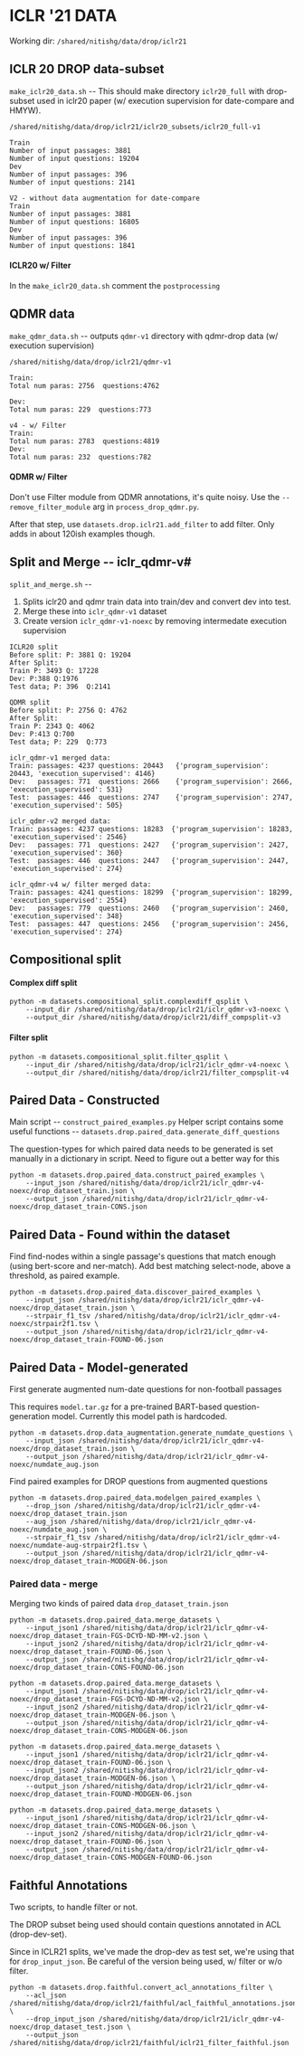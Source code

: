 # ICLR '21 DATA

Working dir: `/shared/nitishg/data/drop/iclr21`

## ICLR 20 DROP data-subset
`make_iclr20_data.sh` -- This should make directory `iclr20_full` with drop-subset used in iclr20 paper 
(w/ execution supervision for date-compare and HMYW).

```
/shared/nitishg/data/drop/iclr21/iclr20_subsets/iclr20_full-v1

Train
Number of input passages: 3881
Number of input questions: 19204
Dev
Number of input passages: 396
Number of input questions: 2141

V2 - without data augmentation for date-compare
Train
Number of input passages: 3881
Number of input questions: 16805
Dev
Number of input passages: 396
Number of input questions: 1841
``` 

#### ICLR20 w/ Filter
In the `make_iclr20_data.sh` comment the `postprocessing`


## QDMR data
`make_qdmr_data.sh` -- outputs `qdmr-v1` directory with qdmr-drop data (w/ execution supervision)

```
/shared/nitishg/data/drop/iclr21/qdmr-v1

Train:
Total num paras: 2756  questions:4762

Dev:
Total num paras: 229  questions:773

v4 - w/ Filter
Train:
Total num paras: 2783  questions:4819
Dev:
Total num paras: 232  questions:782
```

#### QDMR w/ Filter
Don't use Filter module from QDMR annotations, it's quite noisy. Use the `--remove_filter_module` arg in 
`process_drop_qdmr.py`.

After that step, use `datasets.drop.iclr21.add_filter` to add filter. Only adds in about 120ish examples though.

## Split and Merge -- iclr_qdmr-v#
`split_and_merge.sh` -- 
1. Splits iclr20 and qdmr train data into train/dev and convert dev into test.
2. Merge these into `iclr_qdmr-v1` dataset
3. Create version `iclr_qdmr-v1-noexc` by removing intermedate execution supervision

```
ICLR20 split
Before split: P: 3881 Q: 19204
After Split:
Train P: 3493 Q: 17228
Dev: P:388 Q:1976
Test data; P: 396  Q:2141

QDMR split
Before split: P: 2756 Q: 4762
After Split:
Train P: 2343 Q: 4062
Dev: P:413 Q:700
Test data; P: 229  Q:773

iclr_qdmr-v1 merged data:
Train: passages: 4237 questions: 20443   {'program_supervision': 20443, 'execution_supervised': 4146}
Dev:   passages: 771  questions: 2666    {'program_supervision': 2666, 'execution_supervised': 531}
Test:  passages: 446  questions: 2747    {'program_supervision': 2747, 'execution_supervised': 505}

iclr_qdmr-v2 merged data:
Train: passages: 4237 questions: 18283  {'program_supervision': 18283, 'execution_supervised': 2546}
Dev:   passages: 771  questions: 2427   {'program_supervision': 2427, 'execution_supervised': 360}
Test:  passages: 446  questions: 2447   {'program_supervision': 2447, 'execution_supervised': 274}

iclr_qdmr-v4 w/ filter merged data:
Train: passages: 4241 questions: 18299  {'program_supervision': 18299, 'execution_supervised': 2554}
Dev:   passages: 779  questions: 2460   {'program_supervision': 2460, 'execution_supervised': 348}
Test:  passages: 447  questions: 2456   {'program_supervision': 2456, 'execution_supervised': 274}
```

## Compositional split

#### Complex diff split
```
python -m datasets.compositional_split.complexdiff_qsplit \
    --input_dir /shared/nitishg/data/drop/iclr21/iclr_qdmr-v3-noexc \
    --output_dir /shared/nitishg/data/drop/iclr21/diff_compsplit-v3
```

#### Filter split
```
python -m datasets.compositional_split.filter_qsplit \
    --input_dir /shared/nitishg/data/drop/iclr21/iclr_qdmr-v4-noexc \
    --output_dir /shared/nitishg/data/drop/iclr21/filter_compsplit-v4
```


## Paired Data - Constructed
Main script -- `construct_paired_examples.py`
Helper script contains some useful functions -- `datasets.drop.paired_data.generate_diff_questions`

The question-types for which paired data needs to be generated is set manually in a dictionary in script.
Need to figure out a better way for this

```
python -m datasets.drop.paired_data.construct_paired_examples \
    --input_json /shared/nitishg/data/drop/iclr21/iclr_qdmr-v4-noexc/drop_dataset_train.json \
    --output_json /shared/nitishg/data/drop/iclr21/iclr_qdmr-v4-noexc/drop_dataset_train-CONS.json
```

## Paired Data - Found within the dataset
Find find-nodes within a single passage's questions that match enough (using bert-score and ner-match).
Add best matching select-node, above a threshold, as paired example. 

```
python -m datasets.drop.paired_data.discover_paired_examples \
    --input_json /shared/nitishg/data/drop/iclr21/iclr_qdmr-v4-noexc/drop_dataset_train.json \
    --strpair_f1_tsv /shared/nitishg/data/drop/iclr21/iclr_qdmr-v4-noexc/strpair2f1.tsv \
    --output_json /shared/nitishg/data/drop/iclr21/iclr_qdmr-v4-noexc/drop_dataset_train-FOUND-06.json
```

## Paired Data - Model-generated
First generate augmented num-date questions for non-football passages

This requires `model.tar.gz` for a pre-trained BART-based question-generation model.
Currently this model path is hardcoded.
```
python -m datasets.drop.data_augmentation.generate_numdate_questions \
    --input_json /shared/nitishg/data/drop/iclr21/iclr_qdmr-v4-noexc/drop_dataset_train.json \
    --output_json /shared/nitishg/data/drop/iclr21/iclr_qdmr-v4-noexc/numdate_aug.json
```

Find paired examples for DROP questions from augmented questions
```
python -m datasets.drop.paired_data.modelgen_paired_examples \
    --drop_json /shared/nitishg/data/drop/iclr21/iclr_qdmr-v4-noexc/drop_dataset_train.json 
    --aug_json /shared/nitishg/data/drop/iclr21/iclr_qdmr-v4-noexc/numdate_aug.json \
    --strpair_f1_tsv /shared/nitishg/data/drop/iclr21/iclr_qdmr-v4-noexc/numdate-aug-strpair2f1.tsv \
    --output_json /shared/nitishg/data/drop/iclr21/iclr_qdmr-v4-noexc/drop_dataset_train-MODGEN-06.json
```
 

### Paired data - merge
Merging two kinds of paired data `drop_dataset_train.json`
```
python -m datasets.drop.paired_data.merge_datasets \
    --input_json1 /shared/nitishg/data/drop/iclr21/iclr_qdmr-v4-noexc/drop_dataset_train-FGS-DCYD-ND-MM-v2.json \
    --input_json2 /shared/nitishg/data/drop/iclr21/iclr_qdmr-v4-noexc/drop_dataset_train-FOUND-06.json \
    --output_json /shared/nitishg/data/drop/iclr21/iclr_qdmr-v4-noexc/drop_dataset_train-CONS-FOUND-06.json

python -m datasets.drop.paired_data.merge_datasets \
    --input_json1 /shared/nitishg/data/drop/iclr21/iclr_qdmr-v4-noexc/drop_dataset_train-FGS-DCYD-ND-MM-v2.json \
    --input_json2 /shared/nitishg/data/drop/iclr21/iclr_qdmr-v4-noexc/drop_dataset_train-MODGEN-06.json \
    --output_json /shared/nitishg/data/drop/iclr21/iclr_qdmr-v4-noexc/drop_dataset_train-CONS-MODGEN-06.json

python -m datasets.drop.paired_data.merge_datasets \
    --input_json1 /shared/nitishg/data/drop/iclr21/iclr_qdmr-v4-noexc/drop_dataset_train-FOUND-06.json \
    --input_json2 /shared/nitishg/data/drop/iclr21/iclr_qdmr-v4-noexc/drop_dataset_train-MODGEN-06.json \
    --output_json /shared/nitishg/data/drop/iclr21/iclr_qdmr-v4-noexc/drop_dataset_train-FOUND-MODGEN-06.json

python -m datasets.drop.paired_data.merge_datasets \
    --input_json1 /shared/nitishg/data/drop/iclr21/iclr_qdmr-v4-noexc/drop_dataset_train-CONS-MODGEN-06.json \
    --input_json2 /shared/nitishg/data/drop/iclr21/iclr_qdmr-v4-noexc/drop_dataset_train-FOUND-06.json \
    --output_json /shared/nitishg/data/drop/iclr21/iclr_qdmr-v4-noexc/drop_dataset_train-CONS-MODGEN-FOUND-06.json
```


## Faithful Annotations
Two scripts, to handle filter or not. 

The DROP subset being used should contain questions annotated in ACL (drop-dev-set).

Since in ICLR21 splits, we've made the drop-dev as test set, we're using that for `drop_input_json`. 
Be careful of the version being used, w/ filter or w/o filter.
```
python -m datasets.drop.faithful.convert_acl_annotations_filter \
    --acl_json /shared/nitishg/data/drop/iclr21/faithful/acl_faithful_annotations.json \
    --drop_input_json /shared/nitishg/data/drop/iclr21/iclr_qdmr-v4-noexc/drop_dataset_test.json \
    --output_json /shared/nitishg/data/drop/iclr21/faithful/iclr21_filter_faithful.json
```
